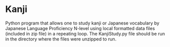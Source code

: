 # Kanji
Python program that allows one to study kanji or Japanese vocabulary by Japanese Language Proficiency N-level using local 
formatted data files (included in zip file) in a repeating loop.
The KanjiStudy.py file should be run in the directory where the files were unzipped to run.
